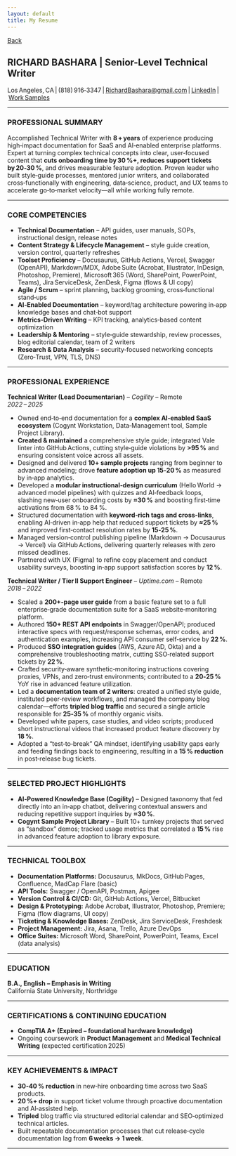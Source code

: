 ```yaml
---
layout: default
title: My Resume
---
```


[Back](index.html)



## RICHARD BASHARA | Senior-Level Technical Writer

Los Angeles, CA | (818) 916‑3347 | RichardBashara@gmail.com | [LinkedIn](https://linkedin.com/in/richardbashara) | [Work Samples](work_samples.html)  

---

### PROFESSIONAL SUMMARY  

Accomplished Technical Writer with **8 + years** of experience producing high‑impact documentation for SaaS and AI‑enabled enterprise platforms. Expert at turning complex technical concepts into clear, user‑focused content that **cuts onboarding time by 30 %+, reduces support tickets by 20‑30 %**, and drives measurable feature adoption. Proven leader who built style‑guide processes, mentored junior writers, and collaborated cross‑functionally with engineering, data‑science, product, and UX teams to accelerate go‑to‑market velocity—all while working fully remote.

---

### CORE COMPETENCIES  

- **Technical Documentation** – API guides, user manuals, SOPs, instructional design, release notes  
- **Content Strategy & Lifecycle Management** – style guide creation, version control, quarterly refreshes  
- **Toolset Proficiency** – Docusaurus, GitHub Actions, Vercel, Swagger (OpenAPI), Markdown/MDX, Adobe Suite (Acrobat, Illustrator, InDesign, Photoshop, Premiere), Microsoft 365 (Word, SharePoint, PowerPoint, Teams), Jira ServiceDesk, ZenDesk, Figma (flows & UI copy)  
- **Agile / Scrum** – sprint planning, backlog grooming, cross‑functional stand‑ups  
- **AI‑Enabled Documentation** – keyword/tag architecture powering in‑app knowledge bases and chat‑bot support  
- **Metrics‑Driven Writing** – KPI tracking, analytics‑based content optimization  
- **Leadership & Mentoring** – style‑guide stewardship, review processes, blog editorial calendar, team of 2 writers  
- **Research & Data Analysis** – security‑focused networking concepts (Zero‑Trust, VPN, TLS, DNS)  

---

### PROFESSIONAL EXPERIENCE  

**Technical Writer (Lead Documentarian)** – *Cogility* – Remote  
*2022 – 2025*  

- Owned end‑to‑end documentation for a **complex AI‑enabled SaaS ecosystem** (Cogynt Workstation, Data‑Management tool, Sample Project Library).  
- **Created & maintained** a comprehensive style guide; integrated Vale linter into GitHub Actions, cutting style‑guide violations by **>95 %** and ensuring consistent voice across all assets.  
- Designed and delivered **10+ sample projects** ranging from beginner to advanced modeling; drove **feature adoption up 15‑20 %** as measured by in‑app analytics.  
- Developed a **modular instructional‑design curriculum** (Hello World → advanced model pipelines) with quizzes and AI‑feedback loops, slashing new‑user onboarding costs by **≈30 %** and boosting first‑time activations from 68 % to 84 %.  
- Structured documentation with **keyword‑rich tags and cross‑links**, enabling AI‑driven in‑app help that reduced support tickets by **≈25 %** and improved first‑contact resolution rates by **15‑25 %**.  
- Managed version‑control publishing pipeline (Markdown → Docusaurus → Vercel) via GitHub Actions, delivering quarterly releases with zero missed deadlines.  
- Partnered with UX (Figma) to refine copy placement and conduct usability surveys, boosting in‑app support satisfaction scores by **12 %**.  

**Technical Writer / Tier II Support Engineer** – *Uptime.com* – Remote  
*2018 – 2022*  

- Scaled a **200+‑page user guide** from a basic feature set to a full enterprise‑grade documentation suite for a SaaS website‑monitoring platform.  
- Authored **150+ REST API endpoints** in Swagger/OpenAPI; produced interactive specs with request/response schemas, error codes, and authentication examples, increasing API consumer self‑service by **22 %**.  
- Produced **SSO integration guides** (AWS, Azure AD, Okta) and a comprehensive troubleshooting matrix, cutting SSO‑related support tickets by **22 %**.  
- Crafted security‑aware synthetic‑monitoring instructions covering proxies, VPNs, and zero‑trust environments; contributed to a **20‑25 %** YoY rise in advanced feature utilization.  
- Led a **documentation team of 2 writers**: created a unified style guide, instituted peer‑review workflows, and managed the company blog calendar—efforts **tripled blog traffic** and secured a single article responsible for **25‑35 %** of monthly organic visits.  
- Developed white papers, case studies, and video scripts; produced short instructional videos that increased product feature discovery by **18 %**.  
- Adopted a “test‑to‑break” QA mindset, identifying usability gaps early and feeding findings back to engineering, resulting in a **15 % reduction** in post‑release bug tickets.  

---

### SELECTED PROJECT HIGHLIGHTS  

- **AI‑Powered Knowledge Base (Cogility)** – Designed taxonomy that fed directly into an in‑app chatbot, delivering contextual answers and reducing repetitive support inquiries by **≈30 %**.  
- **Cogynt Sample Project Library** – Built 10+ turnkey projects that served as “sandbox” demos; tracked usage metrics that correlated a **15 %** rise in advanced feature adoption to library exposure.  

---

### TECHNICAL TOOLBOX  

- **Documentation Platforms:** Docusaurus, MkDocs, GitHub Pages, Confluence, MadCap Flare (basic)  
- **API Tools:** Swagger / OpenAPI, Postman, Apigee  
- **Version Control & CI/CD:** Git, GitHub Actions, Vercel, Bitbucket  
- **Design & Prototyping:** Adobe Acrobat, Illustrator, Photoshop, Premiere; Figma (flow diagrams, UI copy)  
- **Ticketing & Knowledge Bases:** ZenDesk, Jira ServiceDesk, Freshdesk  
- **Project Management:** Jira, Asana, Trello, Azure DevOps  
- **Office Suites:** Microsoft Word, SharePoint, PowerPoint, Teams, Excel (data analysis)  

---

### EDUCATION  

**B.A., English – Emphasis in Writing**  
California State University, Northridge  

---

### CERTIFICATIONS & CONTINUING EDUCATION  

- **CompTIA A+ (Expired – foundational hardware knowledge)**  
- Ongoing coursework in **Product Management** and **Medical Technical Writing** (expected certification 2025)  

---

### KEY ACHIEVEMENTS & IMPACT  

- **30‑40 % reduction** in new‑hire onboarding time across two SaaS products.  
- **20 %+ drop** in support ticket volume through proactive documentation and AI‑assisted help.  
- **Tripled** blog traffic via structured editorial calendar and SEO‑optimized technical articles.  
- Built repeatable documentation processes that cut release‑cycle documentation lag from **6 weeks → 1 week**.  

---